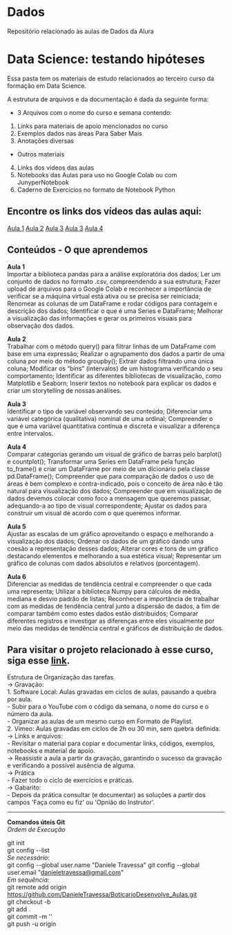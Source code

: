 # Dados
Repositório relacionado às aulas de Dados da Alura

# Data Science: testando hipóteses

Essa pasta tem os materiais de estudo relacionados ao terceiro curso da formação em Data Science.

A estrutura de arquivos e da documentação é dada da seguinte forma:  
- 3 Arquivos com o nome do curso e semana contendo:  
1. Links para materiais de apoio mencionados no curso  
2. Exemplos dados nas áreas Para Saber Mais  
3. Anotações diversas
- Outros materiais  
4. Links dos vídeos das aulas  
5. Notebooks das Aulas para uso no Google Colab ou com JunyperNotebook  
6. Caderno de Exercícios no formato de Notebook Python

## Encontre os links dos vídeos das aulas aqui:
[Aula 1]()
[Aula 2]()
[Aula 3]()
[Aula 3]()
[Aula 4]()

## Conteúdos - O que aprendemos  
**Aula 1**  
Importar a biblioteca pandas para a análise exploratória dos dados;
Ler um conjunto de dados no formato .csv, compreendendo a sua estrutura;
Fazer upload de arquivos para o Google Colab e reconhecer a importância de verificar se a máquina virtual está ativa ou se precisa ser reiniciada;
Renomear as colunas de um DataFrame e rodar códigos para contagem e descrição dos dados;
Identificar o que é uma Series e DataFrame;
Melhorar a visualização das informações e gerar os primeiros visuais para observação dos dados.  

**Aula 2**  
Trabalhar com o método query() para filtrar linhas de um DataFrame com base em uma expressão;
Realizar o agrupamento dos dados a partir de uma coluna por meio do método groupby();
Extrair dados filtrando uma única coluna;
Modificar os “bins” (intervalos) de um histograma verificando o seu comportamento;
Identificar as diferentes bibliotecas de visualização, como Matplotlib e Seaborn;
Inserir textos no notebook para explicar os dados e criar um storytelling de nossas análises.    

**Aula 3**  
Identificar o tipo de variável observando seu conteúdo;
Diferenciar uma variável categórica (qualitativa) nominal de uma ordinal;
Compreender o que é uma variável quantitativa contínua e discreta e visualizar a diferença entre intervalos.  
   
**Aula 4**  
Comparar categorias gerando um visual de gráfico de barras pelo barplot() e countplot();
Transformar uma Series em DataFrame pela função to_frame() e criar um DataFrame por meio de um dicionário pela classe pd.DataFrame();
Compreender que para comparação de dados o uso de áreas é bem complexo e contra-indicado, pois o conceito de área não é tão natural para visualização dos dados;
Compreender que em visualização de dados devemos colocar como foco a mensagem que queremos passar, adequando-a ao tipo de visual correspondente;
Ajustar os dados para construir um visual de acordo com o que queremos informar.  

**Aula 5**  
Ajustar as escalas de um gráfico aproveitando o espaço e melhorando a visualização dos dados;
Ordenar os dados de um gráfico dando uma coesão a representação desses dados;
Alterar cores e tons de um gráfico destacando elementos e melhorando a sua estética visual;
Representar um gráfico de colunas com dados absolutos e relativos (porcentagem).  

**Aula 6**  
Diferenciar as medidas de tendência central e compreender o que cada uma representa;
Utilizar a biblioteca Numpy para cálculos de média, mediana e desvio padrão de listas;
Reconhecer a importância de trabalhar com as medidas de tendência central junto a dispersão de dados, a fim de comparar também como estes dados estão distribuídos;
Comparar diferentes registros e investigar as diferenças entre eles visualmente por meio das medidas de tendência central e gráficos de distribuição de dados.

Para visitar o projeto relacionado à esse curso, siga esse [link]().  
-------------------------------------------------------------------------------------------
Estrutura de Organização das tarefas  
-> Gravação:  
    1. Software Local: Aulas gravadas em ciclos de aulas, pausando a quebra por aula.  
    - Subir para o YouTube com o código da semana, o nome do curso e o número da aula.  
    - Organizar as aulas de um mesmo curso em Formato de Playlist.  
    2. Vimeo: Aulas gravadas em ciclos de 2h ou 30 min, sem quebra definida.  
-> Links e arquivos:  
    - Revisitar o material para copiar e documentar links, códigos, exemplos, notebooks e material de apoio.  
-> Reassistir a aula a partir da gravação, garantindo o sucesso da gravação e verificando a possível ausência de alguma.  
-> Prática  
    - Fazer todo o ciclo de exercícios e práticas.  
-> Gabarito:  
    - Depois da prática consultar (e documentar) as soluções a partir dos campos 'Faça como eu fiz' ou 'Opnião do Instrutor'.  

----------------------------------------------------------
**Comandos úteis Git**  
*Ordem de Execução*  

git init  
git config --list  
*Se necessário:*  
git config --global user.name "Daniele Travessa" 
git config --global user.email "danieletravessa@gmail.com"   
*Em sequência:*  
git remote add origin https://github.com/DanieleTravessa/BoticarioDesenvolve_Aulas.git  
git checkout -b <branch nova>  
git add .  
git commit -m ''  
git push -u origin <branch nova>  


